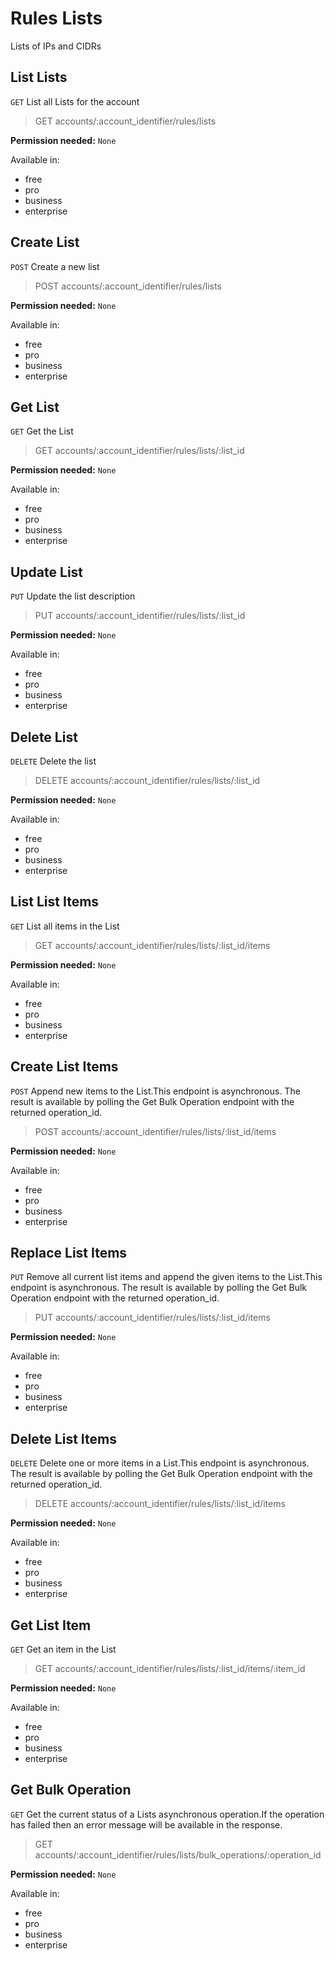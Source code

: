 # Rules Lists

Lists of IPs and CIDRs

## List Lists

`GET` List all Lists for the account

> GET accounts/:account_identifier/rules/lists

**Permission needed:** `None`

Available in:

* free
* pro
* business
* enterprise


## Create List

`POST` Create a new list

> POST accounts/:account_identifier/rules/lists

**Permission needed:** `None`

Available in:

* free
* pro
* business
* enterprise


## Get List

`GET` Get the List

> GET accounts/:account_identifier/rules/lists/:list_id

**Permission needed:** `None`

Available in:

* free
* pro
* business
* enterprise


## Update List

`PUT` Update the list description

> PUT accounts/:account_identifier/rules/lists/:list_id

**Permission needed:** `None`

Available in:

* free
* pro
* business
* enterprise


## Delete List

`DELETE` Delete the list

> DELETE accounts/:account_identifier/rules/lists/:list_id

**Permission needed:** `None`

Available in:

* free
* pro
* business
* enterprise


## List List Items

`GET` List all items in the List

> GET accounts/:account_identifier/rules/lists/:list_id/items

**Permission needed:** `None`

Available in:

* free
* pro
* business
* enterprise


## Create List Items

`POST` Append new items to the List.This endpoint is asynchronous. The result is available by polling the Get Bulk Operation endpoint with the returned operation_id.

> POST accounts/:account_identifier/rules/lists/:list_id/items

**Permission needed:** `None`

Available in:

* free
* pro
* business
* enterprise


## Replace List Items

`PUT` Remove all current list items and append the given items to the List.This endpoint is asynchronous. The result is available by polling the Get Bulk Operation endpoint with the returned operation_id.

> PUT accounts/:account_identifier/rules/lists/:list_id/items

**Permission needed:** `None`

Available in:

* free
* pro
* business
* enterprise


## Delete List Items

`DELETE` Delete one or more items in a List.This endpoint is asynchronous. The result is available by polling the Get Bulk Operation endpoint with the returned operation_id.

> DELETE accounts/:account_identifier/rules/lists/:list_id/items

**Permission needed:** `None`

Available in:

* free
* pro
* business
* enterprise


## Get List Item

`GET` Get an item in the List

> GET accounts/:account_identifier/rules/lists/:list_id/items/:item_id

**Permission needed:** `None`

Available in:

* free
* pro
* business
* enterprise


## Get Bulk Operation

`GET` Get the current status of a Lists asynchronous operation.If the operation has failed then an error message will be available in the response.

> GET accounts/:account_identifier/rules/lists/bulk_operations/:operation_id

**Permission needed:** `None`

Available in:

* free
* pro
* business
* enterprise

